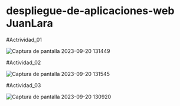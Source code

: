 # despliegue-de-aplicaciones-web JuanLara

#Actrividad_01

![Captura de pantalla 2023-09-20 131449](https://github.com/JuannLara/despliegue-de-aplicaciones-web/assets/144775381/b10b0ba2-a9ce-4a6c-9ab3-6cbd3aa4ed7f)

#Actividad_02

![Captura de pantalla 2023-09-20 131545](https://github.com/JuannLara/despliegue-de-aplicaciones-web/assets/144775381/eb892740-5463-473c-a688-08e8afba4838)

#Actividad_03

![Captura de pantalla 2023-09-20 130920](https://github.com/JuannLara/despliegue-de-aplicaciones-web/assets/144775381/4226b3f8-4c88-438a-89ae-f15fe0319323)



